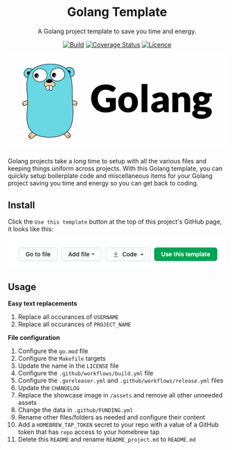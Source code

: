 <div align="center">

# Golang Template

A Golang project template to save you time and energy.

[![Build](https://github.com/Justintime50/golang-template/workflows/build/badge.svg)](https://github.com/Justintime50/golang-template/actions)
[![Coverage Status](https://coveralls.io/repos/github/Justintime50/golang-template/badge.svg?branch=main)](https://coveralls.io/github/Justintime50/golang-template?branch=main)
[![Licence](https://img.shields.io/github/license/justintime50/golang-template)](LICENSE)

<img src="assets/showcase.jpg" alt="Showcase">

</div>

Golang projects take a long time to setup with all the various files and keeping things uniform across projects. With this Golang template, you can quickly setup boilerplate code and miscellaneous items for your Golang project saving you time and energy so you can get back to coding.

## Install

Click the `Use this template` button at the top of this project's GitHub page, it looks like this:

<img src="assets/use_template_button.png" alt="Use Template Button">

## Usage

**Easy text replacements**

1. Replace all occurances of `USERNAME`
1. Replace all occurances of `PROJECT_NAME`

**File configuration**

1. Configure the `go.mod` file
1. Configure the `Makefile` targets
1. Update the name in the `LICENSE` file
1. Configure the `.github/workflows/build.yml` file
1. Configure the `.goreleaser.yml` and `.github/workflows/release.yml` files
1. Update the `CHANGELOG`
1. Replace the showcase image in `/assets` and remove all other unneeded assets
1. Change the data in `.github/FUNDING.yml`
1. Rename other files/folders as needed and configure their content
1. Add a `HOMEBREW_TAP_TOKEN` secret to your repo with a value of a GitHub token that has `repo` access to your homebrew tap
1. Delete this `README` and rename `README_project.md` to `README.md`
